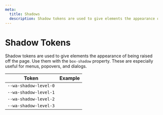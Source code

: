 ```yaml
---
meta:
  title: Shadows
  description: Shadow tokens are used to give elements the appearance of being raised off the page.
---
```


# Shadow Tokens

Shadow tokens are used to give elements the appearance of being raised off the page. Use them with the `box-shadow` property. These are especially useful for menus, popovers, and dialogs.

| Token                 | Example                                                                       |
| --------------------- | ----------------------------------------------------------------------------- |
| `--wa-shadow-level-0` | <div class="shadow-demo" style="box-shadow: var(--wa-shadow-level-0);"></div> |
| `--wa-shadow-level-1` | <div class="shadow-demo" style="box-shadow: var(--wa-shadow-level-1);"></div> |
| `--wa-shadow-level-2` | <div class="shadow-demo" style="box-shadow: var(--wa-shadow-level-2);"></div> |
| `--wa-shadow-level-3` | <div class="shadow-demo" style="box-shadow: var(--wa-shadow-level-3);"></div> |
